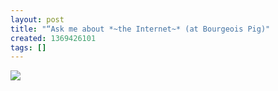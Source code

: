 ```yaml
---
layout: post
title: "“Ask me about *~the Internet~* (at Bourgeois Pig)"
created: 1369426101
tags: []
---
```

![](http://24.media.tumblr.com/80c3545f59fa65bd60acfe73252b65f0/tumblr_mnbjxxG6ph1rsr8w3o1_500.jpg)


